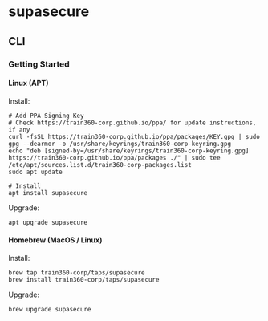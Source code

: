 # supasecure

## CLI

### Getting Started

#### Linux (APT)

Install:

```shell
# Add PPA Signing Key
# Check https://train360-corp.github.io/ppa/ for update instructions, if any
curl -fsSL https://train360-corp.github.io/ppa/packages/KEY.gpg | sudo gpg --dearmor -o /usr/share/keyrings/train360-corp-keyring.gpg
echo "deb [signed-by=/usr/share/keyrings/train360-corp-keyring.gpg] https://train360-corp.github.io/ppa/packages ./" | sudo tee /etc/apt/sources.list.d/train360-corp-packages.list
sudo apt update

# Install
apt install supasecure
```

Upgrade:

```shell
apt upgrade supasecure
```

#### Homebrew (MacOS / Linux)

Install:

```shell
brew tap train360-corp/taps/supasecure
brew install train360-corp/taps/supasecure
```

Upgrade:

```shell
brew upgrade supasecure
```